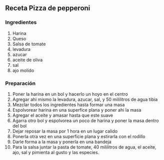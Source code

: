 ## Receta Pizza de pepperoni

### Ingredientes

1. Harina
2. Queso
3. Salsa de tomate
4. levadura
5. azucar
6. aceite de oliva
7. sal
8. ajo molido

### Preparación

1. Poner la harina en un bol y hacerlo un hoyo en el centro
2. Agregar ahi mismo la levadura, azucar, sal, y 50 mililitros de agua tibia
3. Mezclar todos los ingredientes hasta formar una masa
4. Espolvorear harina en una superfice plana y poner ahi la masa
5. Agregar el aceite y amasar hasta que este suave
6. Agarra otro bol y espolvorea un poco de harina y poner la masa dentro del bol
7. Dejar reposar la masa por 1 hora en un lugar calido
8. Ponerla otra vez en una superficie plana y estirarla con el rodillo
9. Darle forma a la masa y ponerla en una bandeja
10. Para la salsa juntar la pasta de tomate, 40 mililitros de agua, el aceite, ajo, sal y pimienta al gusto y las especies.

